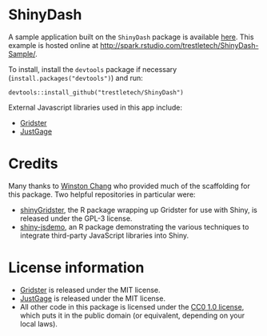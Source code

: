 ShinyDash
=========

A sample application built on the `ShinyDash` package is available [here](https://github.com/trestletech/ShinyDash-Sample). This example is hosted online at http://spark.rstudio.com/trestletech/ShinyDash-Sample/.

To install, install the `devtools` package if necessary (`install.packages("devtools")`) and run:

```
devtools::install_github("trestletech/ShinyDash")
```

External Javascript libraries used in this app include:

* [Gridster](http://gridster.net/)
* [JustGage](http://justgage.com/)


Credits
=======

Many thanks to [Winston Chang](https://github.com/wch) who provided much of the scaffolding for this package. Two helpful repositories in particular were:

* [shinyGridster](https://github.com/wch/shiny-gridster), the R package wrapping up Gridster for use with Shiny, is released under the GPL-3 license.
* [shiny-jsdemo](https://github.com/wch/shiny-jsdemo), an R package demonstrating the various techniques to integrate third-party JavaScript libraries into Shiny.


License information
===================

* [Gridster](http://gridster.net/) is released under the MIT license.
* [JustGage](http://justgage.com/) is released under the MIT license.
* All other code in this package is licensed under the [CC0 1.0 license](http://creativecommons.org/publicdomain/zero/1.0/), which puts it in the public domain (or equivalent, depending on your local laws).


